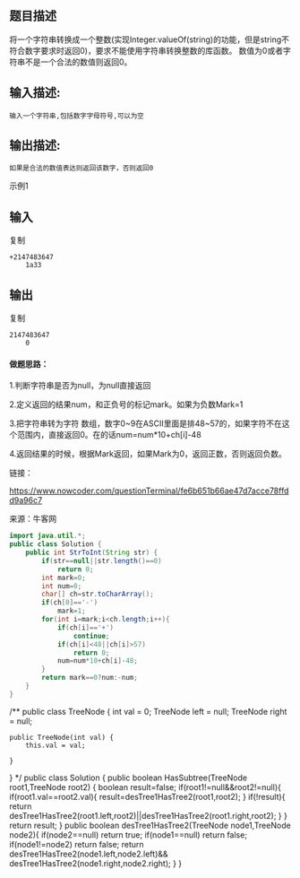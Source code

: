 ## 题目描述

将一个字符串转换成一个整数(实现Integer.valueOf(string)的功能，但是string不符合数字要求时返回0)，要求不能使用字符串转换整数的库函数。 数值为0或者字符串不是一个合法的数值则返回0。

## 输入描述:

```
输入一个字符串,包括数字字母符号,可以为空
```

## 输出描述:

```
如果是合法的数值表达则返回该数字，否则返回0
```

示例1

## 输入

复制

```
+2147483647
    1a33
```

## 输出

复制

```
2147483647
    0
```



#### 做题思路：

1.判断字符串是否为null，为null直接返回

2.定义返回的结果num，和正负号的标记mark。如果为负数Mark=1

3.把字符串转为字符 数组，数字0~9在ASCII里面是排48~57的，如果字符不在这个范围内，直接返回0。在的话num=num*10+ch[i]-48

4.返回结果的时候，根据Mark返回，如果Mark为0，返回正数，否则返回负数。

链接：

https://www.nowcoder.com/questionTerminal/fe6b651b66ae47d7acce78ffdd9a96c7

来源：牛客网

```java
import java.util.*;
public class Solution {
    public int StrToInt(String str) {
        if(str==null||str.length()==0)
            return 0;
        int mark=0;
        int num=0;
        char[] ch=str.toCharArray();
        if(ch[0]=='-')
            mark=1;
        for(int i=mark;i<ch.length;i++){
            if(ch[i]=='+')
                continue;
            if(ch[i]<48||ch[i]>57)
                return 0;
            num=num*10+ch[i]-48;
        }
        return mark==0?num:-num;
    }
}
```





/**
public class TreeNode {
    int val = 0;
    TreeNode left = null;
    TreeNode right = null;

    public TreeNode(int val) {
        this.val = val;
    
    }

}
*/
public class Solution {
    public boolean HasSubtree(TreeNode root1,TreeNode root2) {
        boolean result=false;
        if(root1!=null&&root2!=null){
            if(root1.val==root2.val){
                result=desTree1HasTree2(root1,root2);
            }
            if(!result){
                return desTree1HasTree2(root1.left,root2)||desTree1HasTree2(root1.right,root2);
            }
        }
        return result;
    }
    public boolean desTree1HasTree2(TreeNode node1,TreeNode node2){
        if(node2==null)
            return true;
        if(node1==null)
            return false;
        if(node1!=node2)
            return false;
        return desTree1HasTree2(node1.left,node2.left)&&
            desTree1HasTree2(node1.right,node2.right);
    }
}